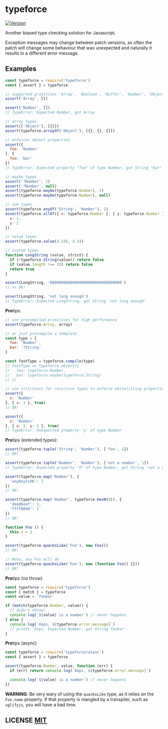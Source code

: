 # typeforce
[![Version](https://img.shields.io/npm/v/typeforce.svg)](https://www.npmjs.org/package/typeforce)

Another biased type checking solution for Javascript.

Exception messages may change between patch versions,  as often the patch will change some behaviour that was unexpected and naturally it results in a different error message.

## Examples

``` javascript
const typeforce = require('typeforce')
const { assert } = typeforce

// supported primitives 'Array', 'Boolean', 'Buffer', 'Number', 'Object', 'String'
assert('Array', [])

assert('Number', [])
// TypeError: Expected Number, got Array

// array types
assert(['Object'], [{}])
assert(typeforce.arrayOf('Object'), [{}, {}, {}])

// enforces object properties 
assert({
  foo: 'Number'
}, {
  foo: 'bar'
})
// TypeError: Expected property "foo" of type Number, got String "bar"

// maybe types
assert('?Number', 2)
assert('?Number', null)
assert(typeforce.maybe(typeforce.Number), 2)
assert(typeforce.maybe(typeforce.Number), null)

// sum types
assert(typeforce.anyOf('String', 'Number'), 2)
assert(typeforce.allOf({ x: typeforce.Number }, { y: typeforce.Number }), {
  x: 1,
  y: 2
})

// value types
assert(typeforce.value(3.14), 3.14)

// custom types
function LongString (value, strict) {
  if (!typeforce.String(value)) return false
  if (value.length !== 32) return false
  return true
}

assert(LongString, '00000000000000000000000000000000')
// => OK!

assert(LongString, 'not long enough')
// TypeError: Expected LongString, got String 'not long enough'
```

**Pro**tips:
``` javascript
// use precompiled primitives for high performance
assert(typeforce.Array, array)

// or just precompile a template
const type = {
  foo: 'Number',
  bar: '?String'
}

const fastType = typeforce.compile(type)
// fastType => typeforce.object({
//   foo: typeforce.Number,
//   bar: typeforce.maybe(typeforce.String)
// })

// use strictness for recursive types to enforce whitelisting properties
assert({
  x: 'Number'
}, { x: 1 }, true)
// OK!

assert({
  x: 'Number'
}, { x: 1, y: 2 }, true)
// TypeError: Unexpected property 'y' of type Number
```

**Pro**tips (extended types):
``` javascript
assert(typeforce.tuple('String', 'Number'), ['foo', 1])
// OK!

assert(typeforce.tuple('Number', 'Number'), ['not a number', 1])
// TypeError: Expected property "0" of type Number, got String 'not a number'

assert(typeforce.map('Number'), {
  'anyKeyIsOK': 1
})
// OK!

assert(typeforce.map('Number', typeforce.HexN(8)), {
  'deadbeef': 1,
  'ffff0000': 2
})
// OK!

function Foo () {
  this.x = 2
}

assert(typeforce.quacksLike('Foo'), new Foo())
// OK!

// Note, any Foo will do
assert(typeforce.quacksLike('Foo'), new (function Foo() {}))
// OK!
```

**Pro**tips (no throw)
``` javascript
const typeforce = require('typeforce')
const { match } = typeforce
const value = 'foobar'

if (match(typeforce.Number, value)) {
  // didn't throw!
  console.log(`${value} is a number`) // never happens
} else {
  console.log(`Oops, ${typeforce.error.message}`)
  // prints 'Oops, Expected Number, got String foobar'
}
```

**Pro**tips (async)
``` javascript
const typeforce = require('typeforce/async')
const { assert } = typeforce

assert(typeforce.Number, value, function (err) {
  if (err) return console.log(`Oops, ${typeforce.error.message}`)

  console.log(`${value} is a number`) // never happens
})
```

**WARNING**: Be very wary of using the `quacksLike` type, as it relies on the `Foo.name` property.
If that property is mangled by a transpiler,  such as `uglifyjs`,  you will have a bad time.

## LICENSE [MIT](LICENSE)
